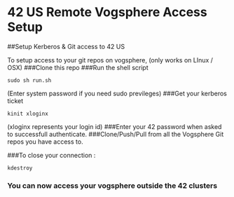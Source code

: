 # 42 US Remote Vogsphere Access Setup
##Setup Kerberos &amp; Git access to 42 US

To setup access to your git repos on vogsphere, (only works on LInux / OSX)
###Clone this repo
###Run the shell script 
	
	sudo sh run.sh

(Enter system password if you need sudo previleges)
###Get your kerberos ticket

	kinit xloginx

(xloginx represents your login id)
###Enter your 42 password when asked to successfull authenticate.
###Clone/Push/Pull from all the Vogsphere Git repos you have access to. 

###To close your connection :

    kdestroy


### You can now access your vogsphere outside the 42 clusters